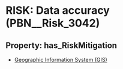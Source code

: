 # RISK: __Data accuracy__ (PBN__Risk_3042)

## Property: has_RiskMitigation

* [Geographic Information System (GIS)](PBN__Mitigation_1376)

